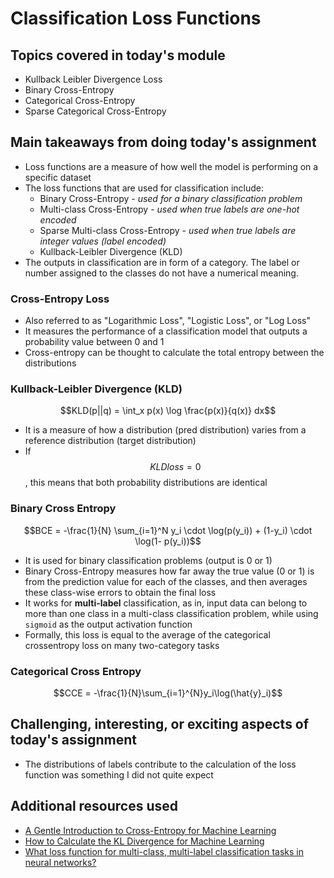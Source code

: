 # Classification Loss Functions

## Topics covered in today's module
* Kullback Leibler Divergence Loss
* Binary Cross-Entropy
* Categorical Cross-Entropy
* Sparse Categorical Cross-Entropy

## Main takeaways from doing today's assignment
- Loss functions are a measure of how well the model is performing on a specific dataset
- The loss functions that are used for classification include:
  - Binary Cross-Entropy - *used for a binary classification problem*
  - Multi-class Cross-Entropy - *used when true labels are one-hot encoded*
  - Sparse Multi-class Cross-Entropy - *used when true labels are integer values (label encoded)*
  - Kullback-Leibler Divergence (KLD)
- The outputs in classification are in form of a category. The label or number assigned to the classes do not have a numerical meaning.

### Cross-Entropy Loss
- Also referred to as "Logarithmic Loss", "Logistic Loss", or "Log Loss"
- It measures the performance of a classification model that outputs a probability value between 0 and 1
- Cross-entropy can be thought to calculate the total entropy between the distributions

### Kullback-Leibler Divergence (KLD)
$$KLD(p||q) = \int_x p(x) \log \frac{p(x)}{q(x)} dx$$
- It is a measure of how a distribution (pred distribution) varies from a reference distribution (target distribution)
- If $$KLD loss = 0$$, this means that both probability distributions are identical

### Binary Cross Entropy
$$BCE = -\frac{1}{N} \sum_{i=1}^N y_i \cdot \log(p(y_i)) + (1-y_i) \cdot \log(1- p(y_i))$$

- It is used for binary classification problems (output is 0 or 1)
- Binary Cross-Entropy measures how far away the true value (0 or 1) is from the prediction value for each of the classes, and then averages these class-wise errors to obtain the final loss
- It works for **multi-label** classification, as in, input data can belong to more than one class in a multi-class classification problem, while using `sigmoid` as the output activation function
- Formally, this loss is equal to the average of the categorical crossentropy loss on many two-category tasks

### Categorical Cross Entropy
$$CCE = -\frac{1}{N}\sum_{i=1}^{N}y_i\log(\hat{y}_i)$$ 




## Challenging, interesting, or exciting aspects of today's assignment
- The distributions of labels contribute to the calculation of the loss function was something I did not quite expect

## Additional resources used 
- [A Gentle Introduction to Cross-Entropy for Machine Learning](https://machinelearningmastery.com/cross-entropy-for-machine-learning/)
- [How to Calculate the KL Divergence for Machine Learning](https://machinelearningmastery.com/divergence-between-probability-distributions/#:~:text=KL%20divergence%20can%20be%20calculated,of%20the%20event%20in%20P.&text=The%20value%20within%20the%20sum%20is%20the%20divergence%20for%20a%20given%20event.)
- [What loss function for multi-class, multi-label classification tasks in neural networks?](https://stats.stackexchange.com/questions/207794/what-loss-function-for-multi-class-multi-label-classification-tasks-in-neural-n)
